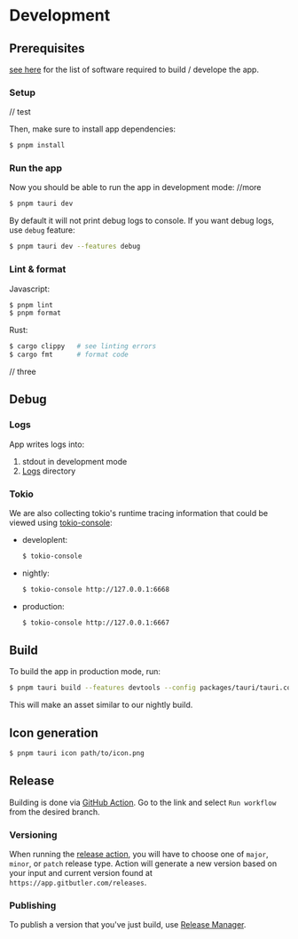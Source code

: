 # Development

## Prerequisites

[see here](https://tauri.app/v1/guides/getting-started/prerequisites)
for the list of software required to build / develope the app.

### Setup


// test

Then, make sure to install app dependencies:

```bash
$ pnpm install
```

### Run the app

Now you should be able to run the app in development mode:
//more

```bash
$ pnpm tauri dev
```

By default it will not print debug logs to console. If you want debug logs, use `debug` feature:

```bash
$ pnpm tauri dev --features debug
```

### Lint & format

Javascript:

```bash
$ pnpm lint
$ pnpm format
```

Rust:

```bash
$ cargo clippy   # see linting errors
$ cargo fmt      # format code
```

// three
## Debug

### Logs

App writes logs into:

1. stdout in development mode
2. [Logs](https://tauri.app/v1/api/js/path/#platform-specific) directory

### Tokio

We are also collecting tokio's runtime tracing information that could be viewed using [tokio-console](https://github.com/tokio-rs/console#tokio-console-prototypes):

- developlent:
  ```bash
  $ tokio-console
  ```
- nightly:
  ```bash
  $ tokio-console http://127.0.0.1:6668
  ```
- production:
  ```bash
  $ tokio-console http://127.0.0.1:6667
  ```

## Build

To build the app in production mode, run:

```bash
$ pnpm tauri build --features devtools --config packages/tauri/tauri.conf.nightly.json
```

This will make an asset similar to our nightly build.

## Icon generation

```bash
$ pnpm tauri icon path/to/icon.png
```

## Release

Building is done via [GitHub Action](https://github.com/gitbutlerapp/gitbutler-client/actions/workflows/publish.yaml).
Go to the link and select `Run workflow` from the desired branch.

### Versioning

When running the [release action](https://github.com/gitbutlerapp/gitbutler-client/actions/workflows/publish.yaml),
you will have to choose one of `major`, `minor`, or `patch` release type. Action will generate a new version based on your input and current
version found at `https://app.gitbutler.com/releases`.

### Publishing

To publish a version that you've just build, use [Release Manager](https://gitbutler.retool.com/apps/cb9cbed6-ae0a-11ed-918c-736c4335d3af/Release%20Manager).
